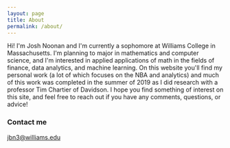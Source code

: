 ```yaml
---
layout: page
title: About
permalink: /about/
---
```


Hi! I'm Josh Noonan and I'm currently a sophomore at Williams College in Massachusetts. I'm planning to major in mathematics and computer science, and  I'm interested in applied applications of math in the fields of finance, data analytics, and machine learning. On this website you'll find my personal work (a lot of which focuses on the NBA and analytics) and much of this work was completed in the summer of 2019 as I did research with a professor Tim Chartier of Davidson. I hope you find something of interest on this site, and feel free to reach out if you have any comments, questions, or advice!


### Contact me

[jbn3@williams.edu](mailto:jbn3@williams.edu)
